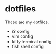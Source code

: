 # dotfiles
These are my dotfiles.
- i3 config
- vim config
- kitty terminal config
- fish shell config
